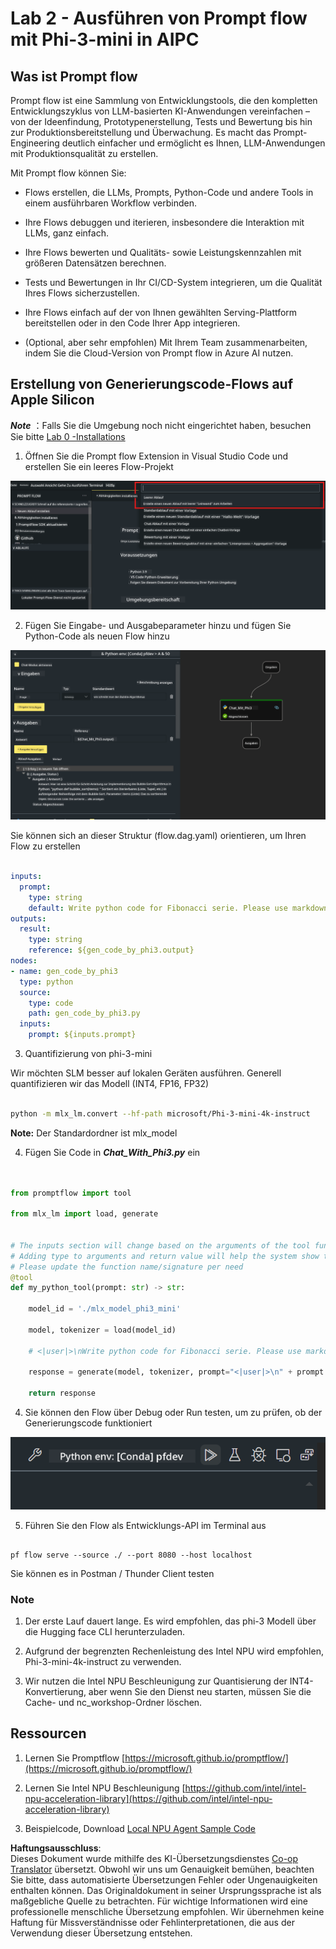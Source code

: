 <!--
CO_OP_TRANSLATOR_METADATA:
{
  "original_hash": "3dbbf568625b1ee04b354c2dc81d3248",
  "translation_date": "2025-05-07T10:57:50+00:00",
  "source_file": "md/02.Application/02.Code/Phi3/VSCodeExt/HOL/Apple/02.PromptflowWithMLX.md",
  "language_code": "de"
}
-->
# **Lab 2 - Ausführen von Prompt flow mit Phi-3-mini in AIPC**

## **Was ist Prompt flow**

Prompt flow ist eine Sammlung von Entwicklungstools, die den kompletten Entwicklungszyklus von LLM-basierten KI-Anwendungen vereinfachen – von der Ideenfindung, Prototypenerstellung, Tests und Bewertung bis hin zur Produktionsbereitstellung und Überwachung. Es macht das Prompt-Engineering deutlich einfacher und ermöglicht es Ihnen, LLM-Anwendungen mit Produktionsqualität zu erstellen.

Mit Prompt flow können Sie:

- Flows erstellen, die LLMs, Prompts, Python-Code und andere Tools in einem ausführbaren Workflow verbinden.

- Ihre Flows debuggen und iterieren, insbesondere die Interaktion mit LLMs, ganz einfach.

- Ihre Flows bewerten und Qualitäts- sowie Leistungskennzahlen mit größeren Datensätzen berechnen.

- Tests und Bewertungen in Ihr CI/CD-System integrieren, um die Qualität Ihres Flows sicherzustellen.

- Ihre Flows einfach auf der von Ihnen gewählten Serving-Plattform bereitstellen oder in den Code Ihrer App integrieren.

- (Optional, aber sehr empfohlen) Mit Ihrem Team zusammenarbeiten, indem Sie die Cloud-Version von Prompt flow in Azure AI nutzen.

## **Erstellung von Generierungscode-Flows auf Apple Silicon**

***Note*** ：Falls Sie die Umgebung noch nicht eingerichtet haben, besuchen Sie bitte [Lab 0 -Installations](./01.Installations.md)

1. Öffnen Sie die Prompt flow Extension in Visual Studio Code und erstellen Sie ein leeres Flow-Projekt

![create](../../../../../../../../../translated_images/pf_create.bde888dc83502eba082a058175bbf1eee6791219795393a386b06fd3043ec54d.de.png)

2. Fügen Sie Eingabe- und Ausgabeparameter hinzu und fügen Sie Python-Code als neuen Flow hinzu

![flow](../../../../../../../../../translated_images/pf_flow.520824c0969f2a94f17e947f86bdc4b4c6c88a2efa394fe3bcfb58c0dbc578a7.de.png)

Sie können sich an dieser Struktur (flow.dag.yaml) orientieren, um Ihren Flow zu erstellen

```yaml

inputs:
  prompt:
    type: string
    default: Write python code for Fibonacci serie. Please use markdown as output
outputs:
  result:
    type: string
    reference: ${gen_code_by_phi3.output}
nodes:
- name: gen_code_by_phi3
  type: python
  source:
    type: code
    path: gen_code_by_phi3.py
  inputs:
    prompt: ${inputs.prompt}


```

3. Quantifizierung von phi-3-mini

Wir möchten SLM besser auf lokalen Geräten ausführen. Generell quantifizieren wir das Modell (INT4, FP16, FP32)

```bash

python -m mlx_lm.convert --hf-path microsoft/Phi-3-mini-4k-instruct

```

**Note:** Der Standardordner ist mlx_model

4. Fügen Sie Code in ***Chat_With_Phi3.py*** ein

```python


from promptflow import tool

from mlx_lm import load, generate


# The inputs section will change based on the arguments of the tool function, after you save the code
# Adding type to arguments and return value will help the system show the types properly
# Please update the function name/signature per need
@tool
def my_python_tool(prompt: str) -> str:

    model_id = './mlx_model_phi3_mini'

    model, tokenizer = load(model_id)

    # <|user|>\nWrite python code for Fibonacci serie. Please use markdown as output<|end|>\n<|assistant|>

    response = generate(model, tokenizer, prompt="<|user|>\n" + prompt  + "<|end|>\n<|assistant|>", max_tokens=2048, verbose=True)

    return response


```

4. Sie können den Flow über Debug oder Run testen, um zu prüfen, ob der Generierungscode funktioniert

![RUN](../../../../../../../../../translated_images/pf_run.4239e8a0b420a58284edf6ee1471c1697c345670313c8e7beac0edaee15b9a9d.de.png)

5. Führen Sie den Flow als Entwicklungs-API im Terminal aus

```

pf flow serve --source ./ --port 8080 --host localhost   

```

Sie können es in Postman / Thunder Client testen

### **Note**

1. Der erste Lauf dauert lange. Es wird empfohlen, das phi-3 Modell über die Hugging face CLI herunterzuladen.

2. Aufgrund der begrenzten Rechenleistung des Intel NPU wird empfohlen, Phi-3-mini-4k-instruct zu verwenden.

3. Wir nutzen die Intel NPU Beschleunigung zur Quantisierung der INT4-Konvertierung, aber wenn Sie den Dienst neu starten, müssen Sie die Cache- und nc_workshop-Ordner löschen.

## **Ressourcen**

1. Lernen Sie Promptflow [https://microsoft.github.io/promptflow/](https://microsoft.github.io/promptflow/)

2. Lernen Sie Intel NPU Beschleunigung [https://github.com/intel/intel-npu-acceleration-library](https://github.com/intel/intel-npu-acceleration-library)

3. Beispielcode, Download [Local NPU Agent Sample Code](../../../../../../../../../code/07.Lab/01/AIPC/local-npu-agent)

**Haftungsausschluss**:  
Dieses Dokument wurde mithilfe des KI-Übersetzungsdienstes [Co-op Translator](https://github.com/Azure/co-op-translator) übersetzt. Obwohl wir uns um Genauigkeit bemühen, beachten Sie bitte, dass automatisierte Übersetzungen Fehler oder Ungenauigkeiten enthalten können. Das Originaldokument in seiner Ursprungssprache ist als maßgebliche Quelle zu betrachten. Für wichtige Informationen wird eine professionelle menschliche Übersetzung empfohlen. Wir übernehmen keine Haftung für Missverständnisse oder Fehlinterpretationen, die aus der Verwendung dieser Übersetzung entstehen.